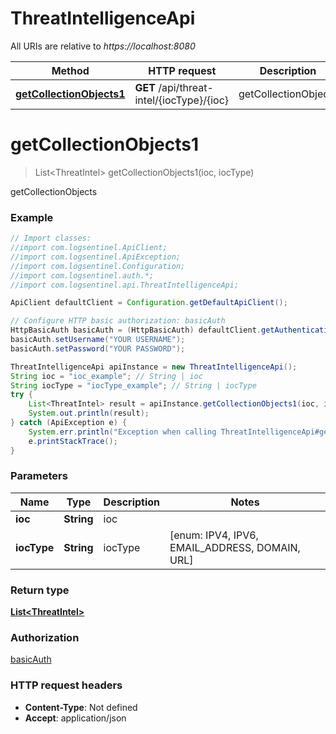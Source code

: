 # ThreatIntelligenceApi

All URIs are relative to *https://localhost:8080*

Method | HTTP request | Description
------------- | ------------- | -------------
[**getCollectionObjects1**](ThreatIntelligenceApi.md#getCollectionObjects1) | **GET** /api/threat-intel/{iocType}/{ioc} | getCollectionObjects


<a name="getCollectionObjects1"></a>
# **getCollectionObjects1**
> List&lt;ThreatIntel&gt; getCollectionObjects1(ioc, iocType)

getCollectionObjects

### Example
```java
// Import classes:
//import com.logsentinel.ApiClient;
//import com.logsentinel.ApiException;
//import com.logsentinel.Configuration;
//import com.logsentinel.auth.*;
//import com.logsentinel.api.ThreatIntelligenceApi;

ApiClient defaultClient = Configuration.getDefaultApiClient();

// Configure HTTP basic authorization: basicAuth
HttpBasicAuth basicAuth = (HttpBasicAuth) defaultClient.getAuthentication("basicAuth");
basicAuth.setUsername("YOUR USERNAME");
basicAuth.setPassword("YOUR PASSWORD");

ThreatIntelligenceApi apiInstance = new ThreatIntelligenceApi();
String ioc = "ioc_example"; // String | ioc
String iocType = "iocType_example"; // String | iocType
try {
    List<ThreatIntel> result = apiInstance.getCollectionObjects1(ioc, iocType);
    System.out.println(result);
} catch (ApiException e) {
    System.err.println("Exception when calling ThreatIntelligenceApi#getCollectionObjects1");
    e.printStackTrace();
}
```

### Parameters

Name | Type | Description  | Notes
------------- | ------------- | ------------- | -------------
 **ioc** | **String**| ioc |
 **iocType** | **String**| iocType | [enum: IPV4, IPV6, EMAIL_ADDRESS, DOMAIN, URL]

### Return type

[**List&lt;ThreatIntel&gt;**](ThreatIntel.md)

### Authorization

[basicAuth](../README.md#basicAuth)

### HTTP request headers

 - **Content-Type**: Not defined
 - **Accept**: application/json

